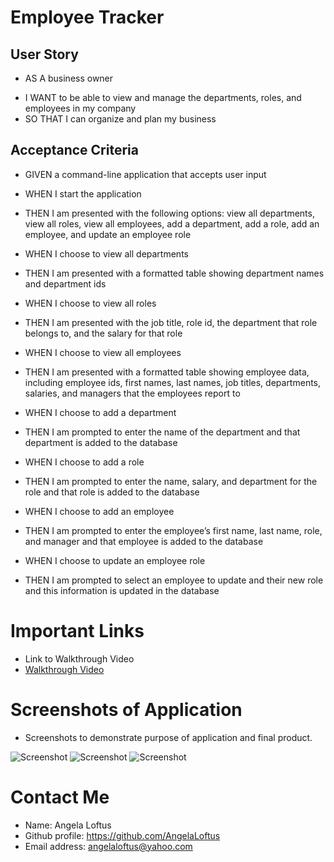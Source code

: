 # Employee Tracker

## User Story
* AS A business owner
- I WANT to be able to view and manage the departments, roles, and employees in my company
- SO THAT I can organize and plan my business

## Acceptance Criteria
* GIVEN a command-line application that accepts user input
- WHEN I start the application
- THEN I am presented with the following options: view all departments, view all roles, view all employees, add a department, add a role, add an employee, and update an employee role

- WHEN I choose to view all departments
- THEN I am presented with a formatted table showing department names and department ids

- WHEN I choose to view all roles
- THEN I am presented with the job title, role id, the department that role belongs to, and the salary for that role

- WHEN I choose to view all employees
- THEN I am presented with a formatted table showing employee data, including employee ids, first names, last names, job titles, departments, salaries, and managers that the 
employees report to

- WHEN I choose to add a department
- THEN I am prompted to enter the name of the department and that department is added to the database

- WHEN I choose to add a role
- THEN I am prompted to enter the name, salary, and department for the role and that role is added to the database

- WHEN I choose to add an employee
- THEN I am prompted to enter the employee’s first name, last name, role, and manager and that employee is added to the database

- WHEN I choose to update an employee role
- THEN I am prompted to select an employee to update and their new role and this information is updated in the database 

# Important Links

- Link to Walkthrough Video
- [Walkthrough Video](https://watch.screencastify.com/v/iaYvCyAjW4fWDgrJ7cCs)

# Screenshots of Application 
- Screenshots to demonstrate purpose of application and final product. 

![Screenshot]( ) 
![Screenshot]( ) 
![Screenshot]( )

# Contact Me
- Name: Angela Loftus
- Github profile: https://github.com/AngelaLoftus 
- Email address: angelaloftus@yahoo.com 
